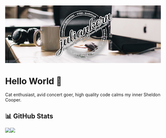[![Header](https://raw.githubusercontent.com/Keyes/Keyes/master/title_image.jpg "Header")](https://juliankern.com/)

# Hello World 👋

Cat enthusiast, avid concert goer, high quality code calms my inner Sheldon Cooper. 

## 📊 GitHub Stats
<img align="left" src="https://github-readme-stats.vercel.app/api/top-langs/?username=Keyes" />
<img align="left" src="https://github-readme-stats.vercel.app/api?username=Keyes&show_icons=true&count_private=true" />

<!--
**Keyes/Keyes** is a ✨ _special_ ✨ repository because its `README.md` (this file) appears on your GitHub profile.

Here are some ideas to get you started:

- 🔭 I’m currently working on ...
- 🌱 I’m currently learning ...
- 👯 I’m looking to collaborate on ...
- 🤔 I’m looking for help with ...
- 💬 Ask me about ...
- 📫 How to reach me: ...
- 😄 Pronouns: ...
- ⚡ Fun fact: ...
-->

